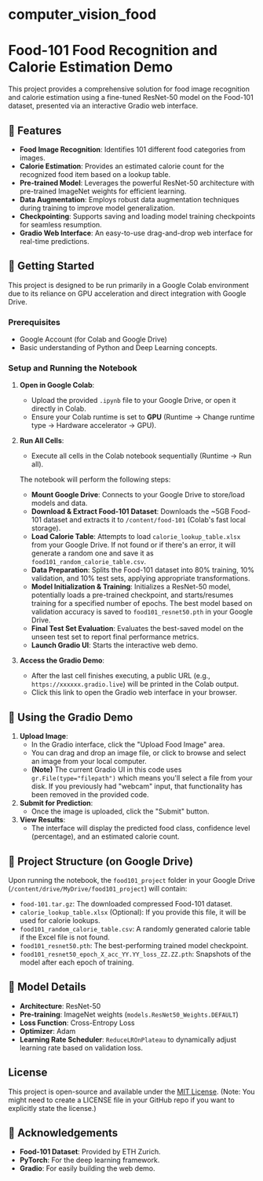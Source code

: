 # computer_vision_food
# Food-101 Food Recognition and Calorie Estimation Demo

This project provides a comprehensive solution for food image recognition and calorie estimation using a fine-tuned ResNet-50 model on the Food-101 dataset, presented via an interactive Gradio web interface.

## 🌟 Features

* **Food Image Recognition**: Identifies 101 different food categories from images.
* **Calorie Estimation**: Provides an estimated calorie count for the recognized food item based on a lookup table.
* **Pre-trained Model**: Leverages the powerful ResNet-50 architecture with pre-trained ImageNet weights for efficient learning.
* **Data Augmentation**: Employs robust data augmentation techniques during training to improve model generalization.
* **Checkpointing**: Supports saving and loading model training checkpoints for seamless resumption.
* **Gradio Web Interface**: An easy-to-use drag-and-drop web interface for real-time predictions.

## 🚀 Getting Started

This project is designed to be run primarily in a Google Colab environment due to its reliance on GPU acceleration and direct integration with Google Drive.

### Prerequisites

* Google Account (for Colab and Google Drive)
* Basic understanding of Python and Deep Learning concepts.

### Setup and Running the Notebook

1.  **Open in Google Colab**:
    * Upload the provided `.ipynb` file to your Google Drive, or open it directly in Colab.
    * Ensure your Colab runtime is set to **GPU** (Runtime -> Change runtime type -> Hardware accelerator -> GPU).

2.  **Run All Cells**:
    * Execute all cells in the Colab notebook sequentially (Runtime -> Run all).

    The notebook will perform the following steps:
    * **Mount Google Drive**: Connects to your Google Drive to store/load models and data.
    * **Download & Extract Food-101 Dataset**: Downloads the ~5GB Food-101 dataset and extracts it to `/content/food-101` (Colab's fast local storage).
    * **Load Calorie Table**: Attempts to load `calorie_lookup_table.xlsx` from your Google Drive. If not found or if there's an error, it will generate a random one and save it as `food101_random_calorie_table.csv`.
    * **Data Preparation**: Splits the Food-101 dataset into 80% training, 10% validation, and 10% test sets, applying appropriate transformations.
    * **Model Initialization & Training**: Initializes a ResNet-50 model, potentially loads a pre-trained checkpoint, and starts/resumes training for a specified number of epochs. The best model based on validation accuracy is saved to `food101_resnet50.pth` in your Google Drive.
    * **Final Test Set Evaluation**: Evaluates the best-saved model on the unseen test set to report final performance metrics.
    * **Launch Gradio UI**: Starts the interactive web demo.

3.  **Access the Gradio Demo**:
    * After the last cell finishes executing, a public URL (e.g., `https://xxxxxx.gradio.live`) will be printed in the Colab output.
    * Click this link to open the Gradio web interface in your browser.

## 📸 Using the Gradio Demo

1.  **Upload Image**:
    * In the Gradio interface, click the "Upload Food Image" area.
    * You can drag and drop an image file, or click to browse and select an image from your local computer.
    * **(Note)** The current Gradio UI in this code uses `gr.File(type="filepath")` which means you'll select a file from your disk. If you previously had "webcam" input, that functionality has been removed in the provided code.
2.  **Submit for Prediction**:
    * Once the image is uploaded, click the "Submit" button.
3.  **View Results**:
    * The interface will display the predicted food class, confidence level (percentage), and an estimated calorie count.

## 📂 Project Structure (on Google Drive)

Upon running the notebook, the `food101_project` folder in your Google Drive (`/content/drive/MyDrive/food101_project`) will contain:

* `food-101.tar.gz`: The downloaded compressed Food-101 dataset.
* `calorie_lookup_table.xlsx` (Optional): If you provide this file, it will be used for calorie lookups.
* `food101_random_calorie_table.csv`: A randomly generated calorie table if the Excel file is not found.
* `food101_resnet50.pth`: The best-performing trained model checkpoint.
* `food101_resnet50_epoch_X_acc_YY.YY_loss_ZZ.ZZ.pth`: Snapshots of the model after each epoch of training.

## 🧪 Model Details

* **Architecture**: ResNet-50
* **Pre-training**: ImageNet weights (`models.ResNet50_Weights.DEFAULT`)
* **Loss Function**: Cross-Entropy Loss
* **Optimizer**: Adam
* **Learning Rate Scheduler**: `ReduceLROnPlateau` to dynamically adjust learning rate based on validation loss.

## License

This project is open-source and available under the [MIT License](LICENSE).
(Note: You might need to create a LICENSE file in your GitHub repo if you want to explicitly state the license.)

## 🙏 Acknowledgements

* **Food-101 Dataset**: Provided by ETH Zurich.
* **PyTorch**: For the deep learning framework.
* **Gradio**: For easily building the web demo.
